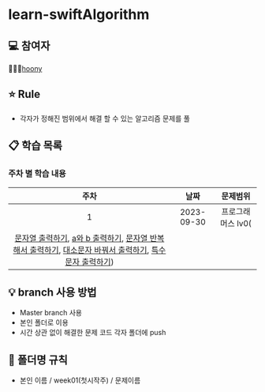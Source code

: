 # learn-swiftAlgorithm

## 💻 참여자
👨🏻‍💻[hoony](https://github.com/Hoonyyyy)

## ⭐️ Rule
- 각자가 정해진 범위에서 해결 할 수 있는 알고리즘 문제를 풀



## 📋 학습 목록
### 주차 별 학습 내용

|주차|날짜|문제범위|
|:---:|:---:|:---:|
|1|2023-09-30|프로그래머스 lv0(
[문자열 출력하기](https://school.programmers.co.kr/learn/courses/30/lessons/181952?language=java), [a와 b 출력하기](https://school.programmers.co.kr/learn/courses/30/lessons/181951?language=java), [문자열 반복해서 출력하기](https://school.programmers.co.kr/learn/courses/30/lessons/181950?language=java), [대소문자 바꿔서 출력하기](https://school.programmers.co.kr/learn/courses/30/lessons/181949?language=java), [특수문자 출력하기](https://school.programmers.co.kr/learn/courses/30/lessons/181948?language=java))|

## 💡 branch 사용 방법
- Master branch 사용
- 본인 폴더로 이용 
- 시간 상관 없이 해결한 문제 코드 각자 폴더에 push

## 📁 폴더명 규칙
- 본인 이름 / week01(첫시작주) / 문제이름  
